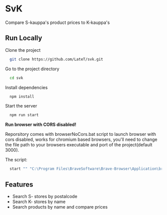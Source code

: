 
# SvK

Compare S-kauppa's product prices to K-kauppa's

## Run Locally

Clone the project

```bash
  git clone https://github.com/LateT/svk.git
```

Go to the project directory

```bash
  cd svk
```

Install dependencies

```bash
  npm install
```

Start the server

```bash
  npm run start
```


**Run browser with CORS disabled!**

Reporsitory comes with browserNoCors.bat script to launch browser with cors disabled, works for chromium based browsers, you'll need to change the file path to your browsers executable and port of the project(default 3000).

The script:

```bash
  start "" "C:\Program Files\BraveSoftware\Brave-Browser\Application\brave.exe" --user-data-dir="C://Chrome dev session" --disable-web-security "http://localhost:3000"
```
## Features

- Search S- stores by postalcode
- Search K- stores by name
- Search products by name and compare prices

